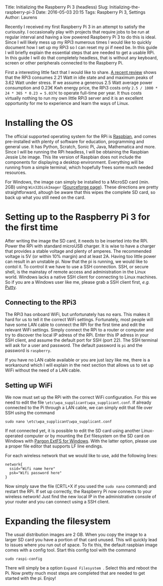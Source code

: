 Title: Initializing the Raspberry Pi 3 (headless)
Slug: Initializing-the-raspberry-pi-3
Date: 2016-05-03 20:15
Tags: Raspberry Pi 3, Settings
Author: Laurens

Recently I received my first Raspberry Pi 3 in an attempt to satisfy the curiousity.
I occasionally play with projects that require jobs to be run at regular interval and
having a low powered Raspberry Pi 3 to do this is ideal. Since I will likely mess up
my RPi3 numerous times I would like to quickly document how I set up my RPi3 so I can
reset my pi if need be. In this guide I will briefly explain the essential steps that are needed to get a usable RPi. In this guide I will do that completely headless, that is without any keyboard, screen or other peripherals connected to the Raspberry Pi.


First a interesting little fact that I would like to share. [A recent review](http://tweakers.net/reviews/4443/5/raspberry-pi-3-net-iets-sneller-dan-de-oude-opgenomen-vermogen-en-warmte.html) shows that the RPi3 consumes 2.21 Watt in idle state and
and maximum peaks of 3.62 Watt under stress. If we assume a generous 2.5 Watt average power consumption and 0.23€ Kwh energy price, the RPi3 costs only
`2.5 / 1000 * 24 * 365 * 0.23 = 5.037€` to operate full-time per year. It thus costs virtually
nothing to run my own little RPi3 server and it is an excellent opportunity for me to
experience and learn the ways of Linux.

# Installing the OS
The official supported operating system for the RPi is [Raspbian](https://www.raspberrypi.org/downloads/raspbian), and comes pre-installed with plenty of software for education, programming and general use. It has Python, Scratch, Sonic Pi, Java, Mathematica and more. Since I will be running the RPi headless, I will be obtaining
the Raspbian Jessie Lite image. This lite version of Raspbian does not include the
components for displaying a desktop environment. Everything will be running from a
simple terminal, which hopefully frees some much needed resources.

For Windows, the image can simply be installed to a MicroSD card (min. 2GB) using `Win32DiskImager` ([Sourceforge page](http://sourceforge.net/projects/win32diskimager/)). These directions are pretty straightforward, altough be aware that this wipes the complete SD card, so back up what you still need on the card.

# Setting up to the Raspberry Pi 3 for the first time
After writing the image the SD card, it needs to be inserted into the RPi. Power the RPi with
standard microUSB charger. It is wise to have a charger that provides a stable voltage and plenty of amperes. The recommended voltage is 5V (or within 10% margin) and at least 2A. Having too little power can result in an unstable pi. Now that the pi is running, we would like to contol it. To control it we have to use a SSH connection. SSH, or secure shell, is the mainstay of remote access and administration in the Linux world. Windows lacks a native SSH client for connecting to Linux machines. So if you are a Windows user like me, please grab a SSH client first, *e.g.* [Putty](http://www.putty.org/).

## Connecting to the RPi3
The RPi3 has onboard WiFi, but unfortunately has no ears. This makes it hard for us to tell it the correct WiFi settings. Fortunately, most people will have some LAN cable to connect the RPi for the first time and edit the relevant WiFi settings. Simply connect the RPi to a router or computer and try to discover the local IP adress of the RPi. Enter this IP adress in your SSH client, and assume the default port for SSH (port 22). The SSH terminal will ask for a user and password. The default password is `pi` and the password is `raspberry`.

If you have no LAN cable available or you are just lazy like me, there is a workaround which I will explain in the next section that allows us to set up WiFi without the need of a LAN cable.

## Setting up WiFi
We now must set up the RPi with the correct WiFi configuration. For this we need to edit the file `\etc\wpa_supplicant\wpa_supplicant.conf`. If already connected to the Pi through a LAN cable, we can simply edit that file over SSH using the command
```
sudo nano \etc\wpa_supplicant\wpa_supplicant.conf
```
If not connected yet, it is possible to edit the SD card using another Linux-operated computer or by mounting the *Ext* filesystem on the SD card on Windows with [Pargon ExtFS for Windows](http://www.paragon-software.com/home/extfs-windows/). With the latter option, please use a proper file editor that supports LF line endings.

For each wireless network that we would like to use, add the following lines:
```
network{
  ssid="Wifi name here"
  psk="Wifi password here"
}
```
Now simply save the file (CRTL+X if you used the `sudo nano` command) and restart the RPi. If set up correctly, the Raspberry Pi now connects to your wireless network! Just find the new local IP in the administrative console of your router and you can connect using a SSH client.


# Expanding the filesystem
The usual distribution images are 2 GB. When you copy the image to a larger SD card you have a portion of that card unused. This will quickly lead to issues where you run out of space. To fix this, the default raspbian image comes with a config tool. Start this config tool with the command
```
sudo raspi-config
```
There will simply be a option `Expand Filesystem `. Select this and reboot the Pi. Now pretty much most steps are completed that are needed to get started with the pi. Enjoy!
